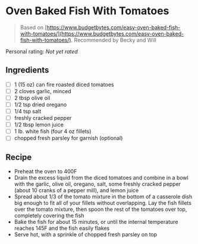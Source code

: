 # Oven Baked Fish With Tomatoes

> Based on [https://www.budgetbytes.com/easy-oven-baked-fish-with-tomatoes/](https://www.budgetbytes.com/easy-oven-baked-fish-with-tomatoes/). Recommended by Becky and Will

<!-- {cts} rating=0; (User can specify rating on scale of 1-5) -->

Personal rating: *Not yet rated*

<!-- {cte} -->

<!-- {cts} name_image=None; (User can specify image name) -->

<!-- TODO: Capture image -->

<!-- {cte} -->

## Ingredients

- [ ] 1 (15 oz) can fire roasted diced tomatoes
- [ ] 2 cloves garlic, minced
- [ ] 2 tbsp olive oil
- [ ] 1/2 tsp dried oregano
- [ ] 1/4 tsp salt
- [ ] freshly cracked pepper
- [ ] 1/2 tbsp lemon juice
- [ ] 1 lb. white fish (four 4 oz fillets)
- [ ] chopped fresh parsley for garnish (optional)

## Recipe

- Preheat the oven to 400F
- Drain the excess liquid from the diced tomatoes and combine in a bowl with the garlic, olive oil, oregano, salt, some freshly cracked pepper (about 10 cranks of a pepper mill), and lemon juice
- Spread about 1/3 of the tomato mixture in the bottom of a casserole dish big enough to fit all of your fillets without overlapping. Lay the fish fillets over the tomato mixture, then spoon the rest of the tomatoes over top, completely covering the fish
- Bake the fish for about 15 minutes, or until the internal temperature reaches 145F and the fish easily flakes
- Serve hot, with a sprinkle of chopped fresh parsley on top
